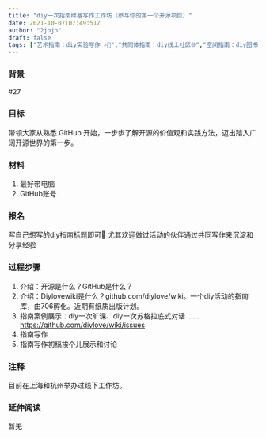```yaml
---
title: "diy一次指南维基写作工作坊（参与你的第一个开源项目）"
date: 2021-10-07T07:49:51Z
author: "2jojo"
draft: false
tags: ["艺术指南：diy实验写作 ✍🏻️","共同体指南：diy线上社区🌐","空间指南：diy图书馆 📚","艺术指南：diy诵读 🗣️","感官指南：diy一种沉默 🙊","物的指南：diy屏幕 🖥📱","空间指南：diy学校 🏫"]
---
```


### 背景
#27

### 目标
带领大家从熟悉 GitHub 开始，一步步了解开源的价值观和实践方法，迈出踏入广阔开源世界的第一步。

### 材料
1. 最好带电脑
2. GitHub账号

### 报名
写自己想写的diy指南标题即可👏
尤其欢迎做过活动的伙伴通过共同写作来沉淀和分享经验

### 过程步骤
1. 介绍：开源是什么？GitHub是什么？
2. 介绍：Diylovewiki是什么？github.com/diylove/wiki。一个diy活动的指南库，由706孵化。近期有纸质出版计划。
3. 指南案例展示：diy一次旷课、diy一次苏格拉底式对话 ……https://github.com/diylove/wiki/issues
4. 指南写作
5. 指南写作初稿挨个儿展示和讨论

### 注释
目前在上海和杭州举办过线下工作坊。

### 延伸阅读
暂无




